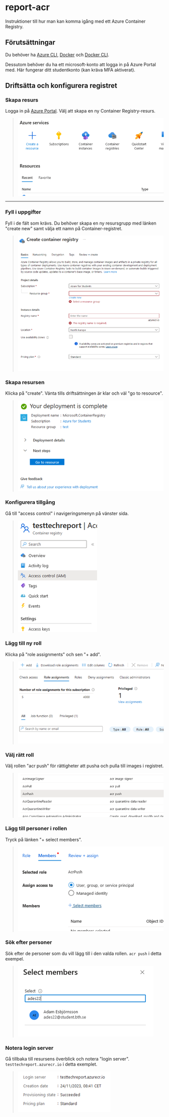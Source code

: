 # report-acr

Instruktioner till hur man kan komma igång med ett Azure Container Registry.

## Förutsättningar

Du behöver ha [Azure CLI](https://learn.microsoft.com/en-us/cli/azure/install-azure-cli), [Docker](https://docs.docker.com/get-docker/) och [Docker CLI](https://docs.docker.com/engine/).

Dessutom behöver du ha ett microsoft-konto att logga in på Azure Portal med. Här fungerar ditt studentkonto (kan kräva MFA aktiverat).

## Driftsätta och konfigurera registret

### Skapa resurs

Logga in på [Azure Portal](https://portal.azure.com/). Välj att skapa en ny Container Registry-resurs.

> ![image1](/img/fig1.png)

---

### Fyll i uppgifter

Fyll i de fält som krävs. Du behöver skapa en ny resursgrupp med länken "create new" samt välja ett namn på Container-registret.

> ![image1](/img/fig2.png)

### Skapa resursen

Klicka på "create". Vänta tills driftsättningen är klar och väl "go to resource".

> ![image1](/img/fig3.png)

### Konfigurera tillgång

Gå till "access control" i navigeringsmenyn på vänster sida.

> ![image1](/img/fig4.png)

### Lägg till ny roll

Klicka på "role assignments" och sen "+ add".

> ![image1](/img/fig5.png)

### Välj rätt roll

Välj rollen "acr push" för rättigheter att pusha och pulla till images i registret.

> ![image1](/img/fig6.png)

### Lägg till personer i rollen

Tryck på länken "+ select members".

> ![image1](/img/fig7.png)

### Sök efter personer

Sök efter de personer som du vill lägg till i den valda rollen. `acr push` i detta exempel.

> ![image1](/img/fig8.png)

### Notera login server

Gå tillbaka till resursens överblick och notera "login server". `testtechreport.azurecr.io` i detta exemplet.

> ![image1](/img/fig9.png)

##

